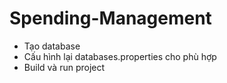 # Spending-Management
- Tạo database
- Cấu hình lại databases.properties cho phù hợp
- Build và run project
